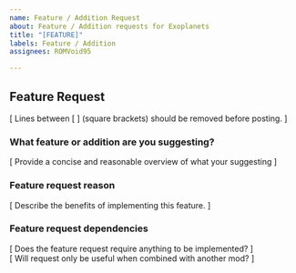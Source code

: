 ```yaml
---
name: Feature / Addition Request
about: Feature / Addition requests for Exoplanets
title: "[FEATURE]"
labels: Feature / Addition
assignees: ROMVoid95

---
```


## Feature Request
[ Lines between [ ] (square brackets) should be removed before posting. ]</br>

### What feature or addition are you suggesting?
[ Provide a concise and reasonable overview of what your suggesting ]</br>

### Feature request reason
[ Describe the benefits of implementing this feature. ]</br>

### Feature request dependencies
[ Does the feature request require anything to be implemented? ]</br>
[ Will request only be useful when combined with another mod? ]

